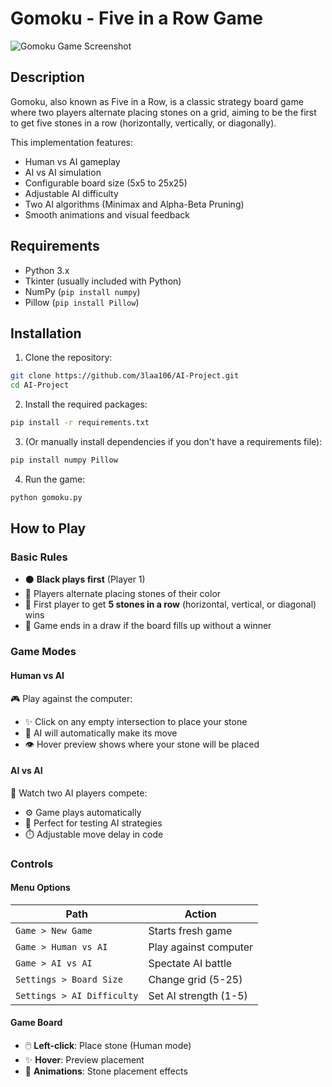 # Gomoku - Five in a Row Game

![Gomoku Game Screenshot](https://github.com/user-attachments/assets/a5a8f383-df1c-4626-bd56-dabebc1dab09)

## Description

Gomoku, also known as Five in a Row, is a classic strategy board game where two players alternate placing stones on a grid, aiming to be the first to get five stones in a row (horizontally, vertically, or diagonally).

This implementation features:
- Human vs AI gameplay
- AI vs AI simulation
- Configurable board size (5x5 to 25x25)
- Adjustable AI difficulty
- Two AI algorithms (Minimax and Alpha-Beta Pruning)
- Smooth animations and visual feedback

## Requirements

- Python 3.x
- Tkinter (usually included with Python)
- NumPy (`pip install numpy`)
- Pillow (`pip install Pillow`)

## Installation

1. Clone the repository:
```bash
git clone https://github.com/3laa106/AI-Project.git
cd AI-Project
```

2. Install the required packages:
```bash
pip install -r requirements.txt
```

3. (Or manually install dependencies if you don't have a requirements file):
```bash
pip install numpy Pillow
```

4. Run the game:
```bash
python gomoku.py
```


## How to Play

### Basic Rules
- ⚫ **Black plays first** (Player 1)
- 🔄 Players alternate placing stones of their color
- 🎯 First player to get **5 stones in a row** (horizontal, vertical, or diagonal) wins
- 🤝 Game ends in a draw if the board fills up without a winner

### Game Modes

#### Human vs AI
🎮 Play against the computer:
- ✨ Click on any empty intersection to place your stone
- 🤖 AI will automatically make its move
- 👁️ Hover preview shows where your stone will be placed

#### AI vs AI
👀 Watch two AI players compete:
- ⚙️ Game plays automatically
- 🔬 Perfect for testing AI strategies
- ⏱️ Adjustable move delay in code

### Controls

#### Menu Options
| Path | Action |
|------|--------|
| `Game > New Game` | Starts fresh game |
| `Game > Human vs AI` | Play against computer |
| `Game > AI vs AI` | Spectate AI battle |
| `Settings > Board Size` | Change grid (5-25) |
| `Settings > AI Difficulty` | Set AI strength (1-5) |

#### Game Board
- 🖱️ **Left-click**: Place stone (Human mode)
- ✨ **Hover**: Preview placement
- 🔄 **Animations**: Stone placement effects


